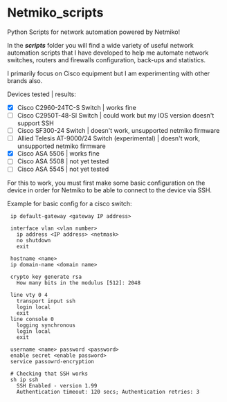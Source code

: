 # Netmiko_scripts

Python Scripts for network automation powered by Netmiko!

In the **_scripts_** folder you will find a wide variety of useful network automation scripts that I have developed to
help me automate network switches, routers and firewalls configuration, back-ups and statistics.

I primarily focus on Cisco equipment but I am experimenting with other brands also.

Devices tested | results: 
 - [X] Cisco C2960-24TC-S Switch | works fine
 - [ ] Cisco C2950T-48-SI Switch | could work but my IOS version doesn't support SSH
 - [ ] Cisco SF300-24 Switch | doesn't work, unsupported netmiko firmware
 - [ ] Allied Telesis AT-9000/24 Switch (experimental) | doesn't work, unsupported netmiko firmware
 - [X] Cisco ASA 5506 | works fine
 - [ ] Cisco ASA 5508 | not yet tested
 - [ ] Cisco ASA 5545 | not yet tested
 
 For this to work, you must first make some basic configuration on the device in order for Netmiko to be able to connect to the
 device via SSH.
 
 Example for basic config for a cisco switch:
 ```
  ip default-gateway <gateway IP address>

  interface vlan <vlan number>
    ip address <IP address> <netmask>
    no shutdown
    exit

  hostname <name>
  ip domain-name <domain name>

  crypto key generate rsa
    How many bits in the modulus [512]: 2048

  line vty 0 4
    transport input ssh
    login local
    exit
  line console 0
    logging synchronous
    login local
    exit

  username <name> password <password>
  enable secret <enable password>
  service passowrd-encryption

  # Checking that SSH works
  sh ip ssh
    SSH Enabled - version 1.99
    Authentication timeout: 120 secs; Authentication retries: 3
```
